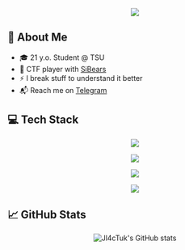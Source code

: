 <p align="center">
  <img src="https://capsule-render.vercel.app/api?type=venom&height=200&color=color=0:8871e5,100:b678c4&text=I%20am%20Jl4cTuk&section=header&reversal=false&textBg=false&animation=fadeIn&stroke=b678c4&strokeWidth=1&fontSize=70" />
</p>

## 👾 About Me

- 🎓 21 y.o. Student @ TSU  
- 🧠 CTF player with [SiBears](https://gitlab.com/sibears)  
- ⚡ I break stuff to understand it better
- 📬 Reach me on [Telegram](https://t.me/Jl4cTuk)

## 💻 Tech Stack
<p align="center">
  <img src="https://skillicons.dev/icons?i=docker,terraform,ansible,githubactions,cloudflare" />
</p>
<p align="center">
  <img src="https://skillicons.dev/icons?i=linux,mint,vim,vscode,git" />
</p>
<p align="center">
  <img src="https://skillicons.dev/icons?i=py,c" />
</p>
<p align="center">
  <img src="https://skillicons.dev/icons?i=flask" />
</p>

## 📈 GitHub Stats

<p align="center">
  <img src="https://github-readme-stats.vercel.app/api?username=Jl4cTuk&show_icons=true&theme=gotham" alt="Jl4cTuk's GitHub stats" />
</p>
